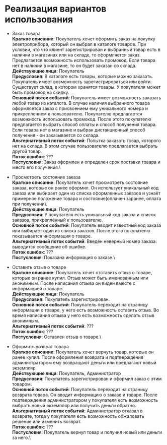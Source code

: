 Реализация вариантов использования
==================================

* Заказ товара\
    **Краткое описание**:
    Покупатель хочет оформить заказ на покупку электроприбора, который он выбрал в каталоге товаров. При условии, что что клиент зарегистрирован и выбранный товар есть в наличии в магазинах или на складе, то оформляется заказ. Предлагается возможность использовать промокод. Если товара нет в наличии в магазине, то он будет заказан со склада.\
    **Действующие лица**: Покупатель\
    **Предусловия**:
    В каталоге есть товары, которые можно заказать. Покупатель имеет возможность зарегистрироваться или войти. Существует склад, в котором хранятся товары. У покупателя может быть промокод на скидку.\
    **Основной поток событий**:
    Покупатель имеет возможность заказать любой товар из каталога. В случае наличия выбранного товара оформляется заказ с присвоением ему уникального номера и прикреплением к пользователю. Покупателю предлагается возможность использовать промокод. После этого покупателю предлагается выбрать способ оплаты и способ получения товара. Если товара нет в магазине и выбран дистанционный способ получения - он заказывается со склада.\
    **Альтернативный поток событий**:
    Попытка заказать товар, которого нет на складе. В этом случае пользователю предлагается выбрать другой товар.\
    **Поток ошибок**: ???\
    **Постусловия**:
    Заказ оформлен и определен срок поставки товара и место его получения.\

* Просмотреть состояние заказа\
    **Краткое описание**:
    Покупатель хочет просмотреть состояние заказа, которые он ранее оформил. Он использует уникальный код заказа или выбирает один из списка оформленных заказов и узнаёт примерное положение товара и состояние(оплачен заранее, оплата при получении).\
    **Действующие лица**: Покупатель\
    **Предусловия**:
    У покупателя есть уникальный код заказа и список заказов, прикреплённый к пользователю.\
    **Основной поток событий**:
    Покупатель вводит известный код заказа или выбирает один из списка заказов. После этого покупателю показывается информация о товаре.\
    **Альтернативный поток событий**:
    Введён неверный номер заказа: выводится сообщение об ошибке.\
    **Поток ошибок**: ???\
    **Постусловия**:
    Показана информация о заказе.\

* Оставить отзыв о товаре\
    **Краткое описание**:
    Покупатель хочет отставить отзыв о товаре, которые он ранее купил. Отзыв может быть именованным или анонимным. После написания отзыва он виден вместе с информацией о товаре.\
    **Действующие лица**:
    Покупатель\
    **Предусловия**:
    Покупатель зарегистрирован.\
    **Основной поток событий**:
    Покупатель переходит на страницу информации о товаре, у него есть возможность оставить отзыв. Во время написания отзыва у него есть возможность сделать отзыв анонимным.\
    **Альтернативный поток событий**: ???\
    **Поток ошибок**: ???\
    **Постусловия**:
    Оставлен отзыв о товаре.\

* Оформить возврат товара\
    **Краткое описание**:
    Покупатель хочет вернуть товар, которые он ранее купил. После оформления возврата и подтверждения администратором ему возвращают деньги или предлагают новый экземпляр.\
    **Действующие лица**:
    Покупатель, Администратор\
    **Предусловия**:
    Покупатель зарегистрирован и оформил заказ с этим товаром.\
    **Основной поток событий**:
    Покупатель переходит на страницу возврата товара. Он вводит информацию о заказе и товаре. После подтверждения администратором у покупателя есть возможность выбрать новый экземпляр или получить деньги обратно.\
    **Альтернативный поток событий**: Администратор отказал в возврате, тогда у покупателя есть возможность обжаловать решение или изменить возврат.\
    **Поток ошибок**: ???\
    **Постусловия**:
    Покупатель вернул товар и получил новый или деньги за него.\
